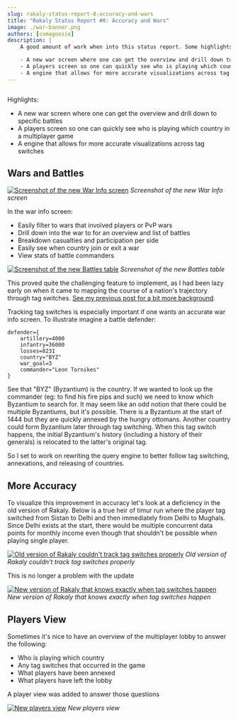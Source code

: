 ```yaml
---
slug: rakaly-status-report-8-accuracy-and-wars
title: "Rakaly Status Report #8: Accuracy and Wars"
image: ./war-banner.png
authors: [comagoosie]
description: |
    A good amount of work when into this status report. Some highlights: 

    - A new war screen where one can get the overview and drill down to specific battles
    - A players screen so one can quickly see who is playing which country in a multiplayer game
    - A engine that allows for more accurate visualizations across tag switches
---
```


<div style={{textAlign: "center"}}>
  <img alt="" width={512} height={205 } src={require("./war-banner.png").default} />
</div>

Highlights:

- A new war screen where one can get the overview and drill down to specific battles
- A players screen so one can quickly see who is playing which country in a multiplayer game
- A engine that allows for more accurate visualizations across tag switches

<!--truncate-->

## Wars and Battles

[![Screenshot of the new War Info screen](war-info-1.png)](war-info-1.png)
*Screenshot of the new War Info screen*

In the war info screen:

- Easily filter to wars that involved players or PvP wars
- Drill down into the war to for an overview and list of battles
- Breakdown casualties and participation per side
- Easily see when country join or exit a war
- View stats of battle commanders

[![Screenshot of the new Battles table](war-info-2.png)](war-info-2.png)
*Screenshot of the new Battles table*

This proved quite the challenging feature to implement, as I had been lazy early on when it came to mapping the course of a nation's trajectory through tag switches. [See my previous post for a bit more background](/blog/tracking-tag-switches-in-eu4-save-files).

Tracking tag switches is especially important if one wants an accurate war info screen. To illustrate imagine a battle defender:

```plain
defender={
    artillery=4000
    infantry=36000
    losses=8231
    country="BYZ"
    war_goal=3
    commander="Leon Tornikes"
}
```

See that "BYZ" (Byzantium) is the country. If we wanted to look up the commander (eg: to find his fire pips and such) we need to know which Byzantium to search for. It may seem like an odd notion that there could be multiple Byzantiums, but it's possible. There is a Byzantium at the start of 1444 but they are quickly annexed by the hungry ottomans. Another country could form Byzantium later through tag switching. When this tag switch happens, the initial Byzantium's history (including a history of their generals) is relocated to the latter's original tag.

So I set to work on rewriting the query engine to better follow tag switching, annexations, and releasing of countries.

## More Accuracy

To visualize this improvement in accuracy let's look at a deficiency in the old version of Rakaly. Below is a true heir of timur run where the player tag switched from Sistan to Delhi and then immediately from Delhi to Mughals. Since Delhi exists at the start, there would be multiple concurrent data points for monthly income even though that shouldn't be possible when playing single player.

[![Old version of Rakaly couldn't track tag switches properly](monthly-income-bad.png)](monthly-income-bad.png)
*Old version of Rakaly couldn't track tag switches properly*

This is no longer a problem with the update

[![New version of Rakaly that knows exactly when tag switches happen](monthly-income-good.png)](monthly-income-good.png)
*New version of Rakaly that knows exactly when tag switches happen*

## Players View

Sometimes it's nice to have an overview of the multiplayer lobby to answer the following:

- Who is playing which country
- Any tag switches that occurred in the game
- What players have been annexed
- What players have left the lobby

A player view was added to answer those questions

[![New players view](players-view.png)](players-view.png)
*New players view*
